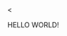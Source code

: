 <<!DOCTYPE html>
<html lang="en">
<head>
	<meta charset="UTF-8">
	<title></title>
</head>
<body>
	HELLO WORLD!
	
</body>
</html>
